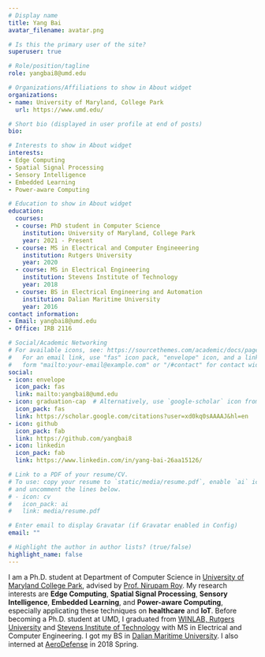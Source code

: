```yaml
---
# Display name
title: Yang Bai
avatar_filename: avatar.png

# Is this the primary user of the site?
superuser: true

# Role/position/tagline
role: yangbai8@umd.edu

# Organizations/Affiliations to show in About widget
organizations:
- name: University of Maryland, College Park
  url: https://www.umd.edu/

# Short bio (displayed in user profile at end of posts)
bio: 

# Interests to show in About widget
interests:
- Edge Computing
- Spatial Signal Processing
- Sensory Intelligence
- Embedded Learning
- Power-aware Computing

# Education to show in About widget
education:
  courses:
  - course: PhD student in Computer Science
    institution: University of Maryland, College Park
    year: 2021 - Present
  - course: MS in Electrical and Computer Engineeering
    institution: Rutgers University
    year: 2020
  - course: MS in Electrical Engineering
    institution: Stevens Institute of Technology
    year: 2018
  - course: BS in Electrical Engineering and Automation
    institution: Dalian Maritime University
    year: 2016
contact information:
- Email: yangbai8@umd.edu
- Office: IRB 2116

# Social/Academic Networking
# For available icons, see: https://sourcethemes.com/academic/docs/page-builder/#icons
#   For an email link, use "fas" icon pack, "envelope" icon, and a link in the
#   form "mailto:your-email@example.com" or "/#contact" for contact widget.
social:
- icon: envelope
  icon_pack: fas
  link: mailto:yangbai8@umd.edu
- icon: graduation-cap  # Alternatively, use `google-scholar` icon from `ai` icon pack
  icon_pack: fas
  link: https://scholar.google.com/citations?user=xd0kq0sAAAAJ&hl=en
- icon: github
  icon_pack: fab
  link: https://github.com/yangbai8
- icon: linkedin
  icon_pack: fab
  link: https://www.linkedin.com/in/yang-bai-26aa15126/

# Link to a PDF of your resume/CV.
# To use: copy your resume to `static/media/resume.pdf`, enable `ai` icons in `params.toml`, 
# and uncomment the lines below.
# - icon: cv
#   icon_pack: ai
#   link: media/resume.pdf

# Enter email to display Gravatar (if Gravatar enabled in Config)
email: ""

# Highlight the author in author lists? (true/false)
highlight_name: false
---
```

I am a Ph.D. student at Department of Computer Science in <a href="https://www.cs.umd.edu/">University of Maryland College Park</a>, advised by <a href="https://www.cs.umd.edu/~nirupam/">Prof. Nirupam Roy</a>. My research interests are  <b>Edge Computing</b>, <b>Spatial Signal Processing</b>, <b>Sensory Intelligence</b>, <b>Embedded Learning</b>, and <b>Power-aware Computing</b>, especially applicating these techniques on <b>healthcare</b> and <b>IoT</b>. Before becoming a Ph.D. student at UMD, I graduated from <a href="http://www.winlab.rutgers.edu/">WINLAB, Rutgers University</a> and <a href="https://www.stevens.edu/schaefer-school-engineering-science/departments/electrical-computer-engineering">Stevens Institute of Technology</a> with MS in Electrical and Computer Engineering. I got my BS in <a href="https://www.dlmu.edu.cn/">Dalian Maritime University</a>. I also interned at <a href="https://www.aerodefense.tech/">AeroDefense</a> in 2018 Spring. 
